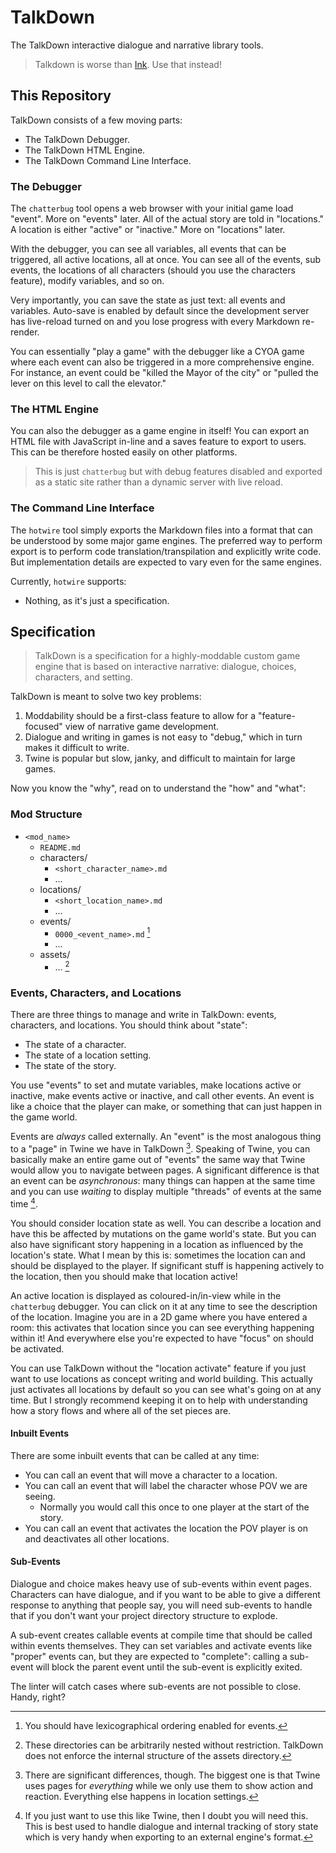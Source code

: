 # TalkDown

The TalkDown interactive dialogue and narrative library tools.

> Talkdown is worse than [Ink](https://github.com/inkle/ink). Use that instead!

## This Repository

TalkDown consists of a few moving parts:

- The TalkDown Debugger.
- The TalkDown HTML Engine.
- The TalkDown Command Line Interface.

### The Debugger

The `chatterbug` tool opens a web browser with your initial game load "event". More on "events" later. All of the actual
story are told in "locations." A location is either "active" or "inactive." More on "locations" later.

With the debugger, you can see all variables, all events that can be triggered, all active locations, all at once. You
can see all of the events, sub events, the locations of all characters (should you use the characters feature), modify
variables, and so on.

Very importantly, you can save the state as just text: all events and variables. Auto-save is enabled by default since
the development server has live-reload turned on and you lose progress with every Markdown re-render.

You can essentially "play a game" with the debugger like a CYOA game where each event can also be triggered in a more
comprehensive engine. For instance, an event could be "killed the Mayor of the city" or "pulled the lever on this level
to call the elevator."

### The HTML Engine

You can also the debugger as a game engine in itself! You can export an HTML file with JavaScript in-line and a saves
feature to export to users. This can be therefore hosted easily on other platforms.

> This is just `chatterbug` but with debug features disabled and exported as a static site rather than a dynamic server
> with live reload.

### The Command Line Interface

The `hotwire` tool simply exports the Markdown files into a format that can be understood by some major game engines.
The preferred way to perform export is to perform code translation/transpilation and explicitly write code. But
implementation details are expected to vary even for the same engines.

Currently, `hotwire` supports:

- Nothing, as it's just a specification.

## Specification

> TalkDown is a specification for a highly-moddable custom game engine that is based on interactive narrative:
> dialogue, choices, characters, and setting.

TalkDown is meant to solve two key problems:

1. Moddability should be a first-class feature to allow for a "feature-focused" view of narrative game development.
2. Dialogue and writing in games is not easy to "debug," which in turn makes it difficult to write.
3. Twine is popular but slow, janky, and difficult to maintain for large games.

Now you know the "why", read on to understand the "how" and "what":

### Mod Structure

- `<mod_name>`
  - `README.md`
  - characters/
    - `<short_character_name>.md`
    - ...
  - locations/
    - `<short_location_name>.md`
    - ...
  - events/
    - `0000_<event_name>.md` [^1]
    - ...
  - assets/
    - ... [^2]

### Events, Characters, and Locations

There are three things to manage and write in TalkDown: events, characters, and locations. You should think about
"state":

- The state of a character.
- The state of a location setting.
- The state of the story.

You use "events" to set and mutate variables, make locations active or inactive, make events active or inactive, and
call other events. An event is like a choice that the player can make, or something that can just happen in the game
world.

Events are _always_ called externally. An "event" is the most analogous thing to a "page" in Twine we have in TalkDown
[^3]. Speaking of Twine, you can basically make an entire game out of "events" the same way that Twine would allow you
to navigate between pages. A significant difference is that an event can be _asynchronous_: many things can happen at
the same time and you can use _waiting_ to display multiple "threads" of events at the same time [^4].

You should consider location state as well. You can describe a location and have this be affected by mutations on the
game world's state. But you can also have significant story happening in a location as influenced by the location's
state. What I mean by this is: sometimes the location can and should be displayed to the player. If significant stuff
is happening actively to the location, then you should make that location active!

An active location is displayed as coloured-in/in-view while in the `chatterbug` debugger. You can click on it at any
time to see the description of the location. Imagine you are in a 2D game where you have entered a room: this activates
that location since you can see everything happening within it! And everywhere else you're expected to have "focus" on
should be activated.

You can use TalkDown without the "location activate" feature if you just want to use locations as concept writing and
world building. This actually just activates all locations by default so you can see what's going on at any time. But I
strongly recommend keeping it on to help with understanding how a story flows and where all of the set pieces are.

#### Inbuilt Events

There are some inbuilt events that can be called at any time:

- You can call an event that will move a character to a location.
- You can call an event that will label the character whose POV we are seeing.
  - Normally you would call this once to one player at the start of the story.
- You can call an event that activates the location the POV player is on and deactivates all other locations.

#### Sub-Events

Dialogue and choice makes heavy use of sub-events within event pages. Characters can have dialogue, and if you want to
be able to give a different response to anything that people say, you will need sub-events to handle that if you
don't want your project directory structure to explode.

A sub-event creates callable events at compile time that should be called within events themselves. They can set
variables and activate events like "proper" events can, but they are expected to "complete": calling a sub-event will
block the parent event until the sub-event is explicitly exited.

The linter will catch cases where sub-events are not possible to close. Handy, right?

[^1]: You should have lexicographical ordering enabled for events.

[^2]: These directories can be arbitrarily nested without restriction. TalkDown does not enforce the internal structure
      of the assets directory.

[^3]: There are significant differences, though. The biggest one is that Twine uses pages for _everything_ while we
      only use them to show action and reaction. Everything else happens in location settings.

[^4]: If you just want to use this like Twine, then I doubt you will need this. This is best used to handle dialogue
      and internal tracking of story state which is very handy when exporting to an external engine's format.
